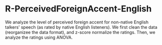 # R-PerceivedForeignAccent-English
We analyze the level of perceived foreign accent for non-native English talkers' speech (as rated by native English listeners). We first clean the data (reorganizee the data format), and z-score normalize the ratings. Then, we analyze the ratings using ANOVA.
